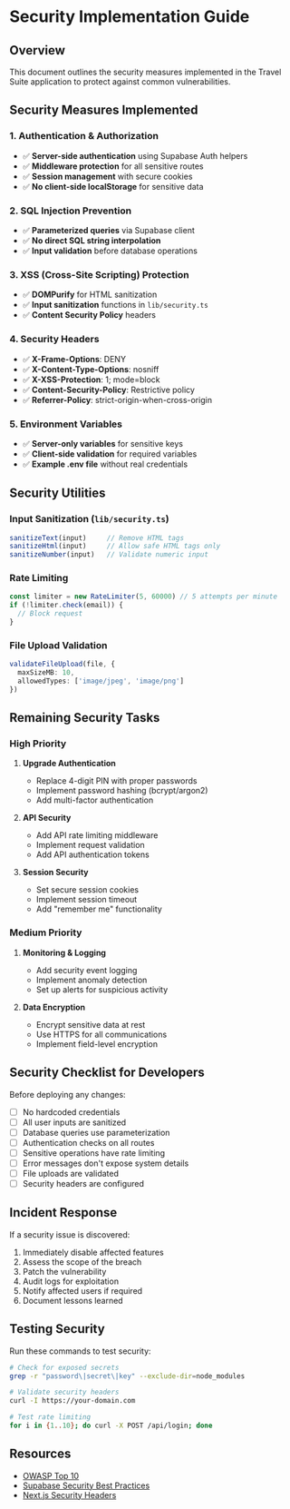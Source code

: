 # Security Implementation Guide

## Overview
This document outlines the security measures implemented in the Travel Suite application to protect against common vulnerabilities.

## Security Measures Implemented

### 1. Authentication & Authorization
- ✅ **Server-side authentication** using Supabase Auth helpers
- ✅ **Middleware protection** for all sensitive routes
- ✅ **Session management** with secure cookies
- ✅ **No client-side localStorage** for sensitive data

### 2. SQL Injection Prevention
- ✅ **Parameterized queries** via Supabase client
- ✅ **No direct SQL string interpolation**
- ✅ **Input validation** before database operations

### 3. XSS (Cross-Site Scripting) Protection
- ✅ **DOMPurify** for HTML sanitization
- ✅ **Input sanitization** functions in `lib/security.ts`
- ✅ **Content Security Policy** headers

### 4. Security Headers
- ✅ **X-Frame-Options**: DENY
- ✅ **X-Content-Type-Options**: nosniff
- ✅ **X-XSS-Protection**: 1; mode=block
- ✅ **Content-Security-Policy**: Restrictive policy
- ✅ **Referrer-Policy**: strict-origin-when-cross-origin

### 5. Environment Variables
- ✅ **Server-only variables** for sensitive keys
- ✅ **Client-side validation** for required variables
- ✅ **Example .env file** without real credentials

## Security Utilities

### Input Sanitization (`lib/security.ts`)
```typescript
sanitizeText(input)     // Remove HTML tags
sanitizeHtml(input)     // Allow safe HTML tags only
sanitizeNumber(input)   // Validate numeric input
```

### Rate Limiting
```typescript
const limiter = new RateLimiter(5, 60000) // 5 attempts per minute
if (!limiter.check(email)) {
  // Block request
}
```

### File Upload Validation
```typescript
validateFileUpload(file, {
  maxSizeMB: 10,
  allowedTypes: ['image/jpeg', 'image/png']
})
```

## Remaining Security Tasks

### High Priority
1. **Upgrade Authentication**
   - Replace 4-digit PIN with proper passwords
   - Implement password hashing (bcrypt/argon2)
   - Add multi-factor authentication

2. **API Security**
   - Add API rate limiting middleware
   - Implement request validation
   - Add API authentication tokens

3. **Session Security**
   - Set secure session cookies
   - Implement session timeout
   - Add "remember me" functionality

### Medium Priority
1. **Monitoring & Logging**
   - Add security event logging
   - Implement anomaly detection
   - Set up alerts for suspicious activity

2. **Data Encryption**
   - Encrypt sensitive data at rest
   - Use HTTPS for all communications
   - Implement field-level encryption

## Security Checklist for Developers

Before deploying any changes:
- [ ] No hardcoded credentials
- [ ] All user inputs are sanitized
- [ ] Database queries use parameterization
- [ ] Authentication checks on all routes
- [ ] Sensitive operations have rate limiting
- [ ] Error messages don't expose system details
- [ ] File uploads are validated
- [ ] Security headers are configured

## Incident Response

If a security issue is discovered:
1. Immediately disable affected features
2. Assess the scope of the breach
3. Patch the vulnerability
4. Audit logs for exploitation
5. Notify affected users if required
6. Document lessons learned

## Testing Security

Run these commands to test security:
```bash
# Check for exposed secrets
grep -r "password\|secret\|key" --exclude-dir=node_modules

# Validate security headers
curl -I https://your-domain.com

# Test rate limiting
for i in {1..10}; do curl -X POST /api/login; done
```

## Resources
- [OWASP Top 10](https://owasp.org/www-project-top-ten/)
- [Supabase Security Best Practices](https://supabase.com/docs/guides/auth/auth-deep-dive/auth-security)
- [Next.js Security Headers](https://nextjs.org/docs/advanced-features/security-headers)